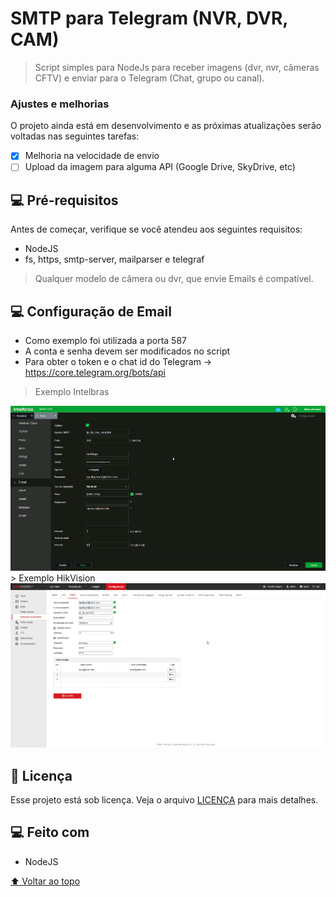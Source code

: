 # SMTP para Telegram (NVR, DVR, CAM)

<!---Esses são exemplos. Veja https://shields.io para outras pessoas ou para personalizar este conjunto de escudos. Você pode querer incluir dependências, status do projeto e informações de licença aqui--->

> Script simples para NodeJs para receber imagens (dvr, nvr, câmeras CFTV) e enviar para o Telegram (Chat, grupo ou canal).

### Ajustes e melhorias

O projeto ainda está em desenvolvimento e as próximas atualizações serão voltadas nas seguintes tarefas:

- [x] Melhoria na velocidade de envio 
- [ ] Upload da imagem para alguma API (Google Drive, SkyDrive, etc)

## 💻 Pré-requisitos

Antes de começar, verifique se você atendeu aos seguintes requisitos:
<!---Estes são apenas requisitos de exemplo. Adicionar, duplicar ou remover conforme necessário--->
* NodeJS
* fs, https, smtp-server, mailparser e telegraf
> Qualquer modelo de câmera ou dvr, que envie Emails é compatível.

## 💻 Configuração de Email

* Como exemplo foi utilizada a porta 587
* A conta e senha devem ser modificados no script
* Para obter o token e o chat id do Telegram -> https://core.telegram.org/bots/api

> Exemplo Intelbras
<img src="msedge_Bwhvw6kJ6R.png" alt="exemplo">
> Exemplo HikVision
<img src="msedge_SkQxaS6gGV.png" alt="exemplo">

## 📝 Licença

Esse projeto está sob licença. Veja o arquivo [LICENÇA](LICENSE.md) para mais detalhes.

## 💻 Feito com
* NodeJS

[⬆ Voltar ao topo](#smtp_dvr_telegram)<br>
